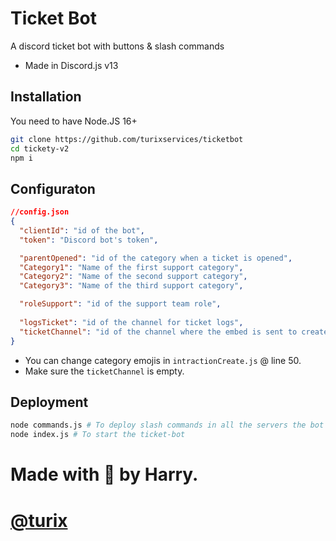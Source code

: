 # Ticket Bot

A discord ticket bot with buttons & slash commands
- Made in Discord.js v13

## Installation

You need to have Node.JS 16+

``````bash
git clone https://github.com/turixservices/ticketbot
cd tickety-v2
npm i
``````

## Configuraton

```json
//config.json
{
  "clientId": "id of the bot",
  "token": "Discord bot's token",

  "parentOpened": "id of the category when a ticket is opened",
  "Category1": "Name of the first support category",
  "Category2": "Name of the second support category",
  "Category3": "Name of the third support category",

  "roleSupport": "id of the support team role",
  
  "logsTicket": "id of the channel for ticket logs",
  "ticketChannel": "id of the channel where the embed is sent to create a ticket"
}
```

+ You can change category emojis in `intractionCreate.js` @ line 50.
+ Make sure the `ticketChannel` is empty.

## Deployment
```bash
node commands.js # To deploy slash commands in all the servers the bot is in
node index.js # To start the ticket-bot
```

# Made with 💜 by Harry.
# [@turix](https://github.com/turixservices)
